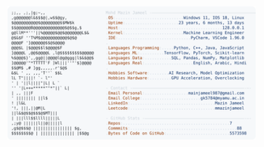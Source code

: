 <picture>
  <source srcset="https://raw.githubusercontent.com/mmazinjameel/mmazinjameel/main/dark_mode.svg?v=1747529771" media="(prefers-color-scheme: dark)">
  <img src="https://raw.githubusercontent.com/mmazinjameel/mmazinjameel/main/light_mode.svg?v=1747529771">
</picture>

